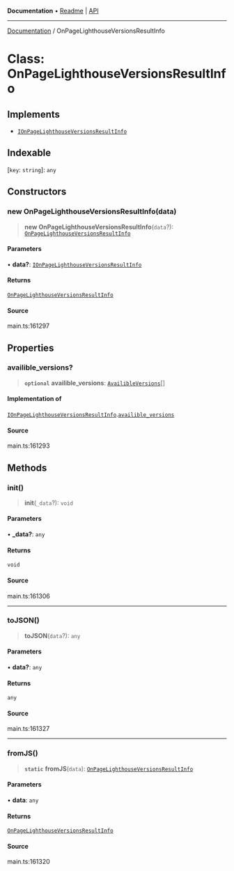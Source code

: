 **Documentation** • [Readme](../README.md) \| [API](../globals.md)

***

[Documentation](../README.md) / OnPageLighthouseVersionsResultInfo

# Class: OnPageLighthouseVersionsResultInfo

## Implements

- [`IOnPageLighthouseVersionsResultInfo`](../interfaces/IOnPageLighthouseVersionsResultInfo.md)

## Indexable

 \[`key`: `string`\]: `any`

## Constructors

### new OnPageLighthouseVersionsResultInfo(data)

> **new OnPageLighthouseVersionsResultInfo**(`data`?): [`OnPageLighthouseVersionsResultInfo`](OnPageLighthouseVersionsResultInfo.md)

#### Parameters

• **data?**: [`IOnPageLighthouseVersionsResultInfo`](../interfaces/IOnPageLighthouseVersionsResultInfo.md)

#### Returns

[`OnPageLighthouseVersionsResultInfo`](OnPageLighthouseVersionsResultInfo.md)

#### Source

main.ts:161297

## Properties

### availible\_versions?

> **`optional`** **availible\_versions**: [`AvailibleVersions`](AvailibleVersions.md)[]

#### Implementation of

[`IOnPageLighthouseVersionsResultInfo`](../interfaces/IOnPageLighthouseVersionsResultInfo.md).[`availible_versions`](../interfaces/IOnPageLighthouseVersionsResultInfo.md#availible_versions)

#### Source

main.ts:161293

## Methods

### init()

> **init**(`_data`?): `void`

#### Parameters

• **\_data?**: `any`

#### Returns

`void`

#### Source

main.ts:161306

***

### toJSON()

> **toJSON**(`data`?): `any`

#### Parameters

• **data?**: `any`

#### Returns

`any`

#### Source

main.ts:161327

***

### fromJS()

> **`static`** **fromJS**(`data`): [`OnPageLighthouseVersionsResultInfo`](OnPageLighthouseVersionsResultInfo.md)

#### Parameters

• **data**: `any`

#### Returns

[`OnPageLighthouseVersionsResultInfo`](OnPageLighthouseVersionsResultInfo.md)

#### Source

main.ts:161320
